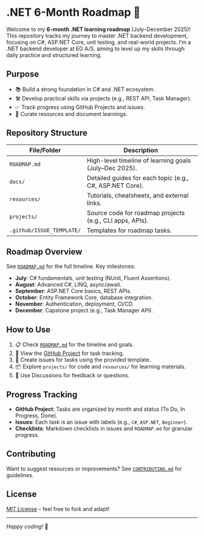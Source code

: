 # .NET 6-Month Roadmap 🚀

Welcome to my **6-month .NET learning roadmap** (July–December 2025)! This repository tracks my journey to master .NET backend development, focusing on C#, ASP.NET Core, unit testing, and real-world projects. I’m a .NET backend developer at EG A/S, aiming to level up my skills through daily practice and structured learning.

## Purpose
- 📚 Build a strong foundation in C# and .NET ecosystem.
- 🛠️ Develop practical skills via projects (e.g., REST API, Task Manager).
- ✅ Track progress using GitHub Projects and issues.
- 📖 Curate resources and document learnings.

## Repository Structure
| File/Folder | Description |
|-------------|-------------|
| `ROADMAP.md` | High-level timeline of learning goals (July–Dec 2025). |
| `docs/` | Detailed guides for each topic (e.g., C#, ASP.NET Core). |
| `resources/` | Tutorials, cheatsheets, and external links. |
| `projects/` | Source code for roadmap projects (e.g., CLI apps, APIs). |
| `.github/ISSUE_TEMPLATE/` | Templates for roadmap tasks. |

## Roadmap Overview
See [`ROADMAP.md`](./ROADMAP.markdown) for the full timeline. Key milestones:
- **July**: C# fundamentals, unit testing (NUnit, Fluent Assertions).
- **August**: Advanced C#, LINQ, async/await.
- **September**: ASP.NET Core basics, REST APIs.
- **October**: Entity Framework Core, database integration.
- **November**: Authentication, deployment, CI/CD.
- **December**: Capstone project (e.g., Task Manager API).

## How to Use
1. 📋 Check [`ROADMAP.md`](./ROADMAP.markdown) for the timeline and goals.
2. 📅 View the [GitHub Project](https://github.com/KP-Pratham-S-Shetty/DotNet-Roadmap/projects) for task tracking.
3. 🐛 Create issues for tasks using the provided template.
4. 📦 Explore `projects/` for code and `resources/` for learning materials.
5. 💬 Use Discussions for feedback or questions.

## Progress Tracking
- **GitHub Project**: Tasks are organized by month and status (To Do, In Progress, Done).
- **Issues**: Each task is an issue with labels (e.g., `C#`, `ASP.NET`, `Beginner`).
- **Checklists**: Markdown checklists in issues and `ROADMAP.md` for granular progress.

## Contributing
Want to suggest resources or improvements? See [`CONTRIBUTING.md`](./CONTRIBUTING.markdown) for guidelines.

## License
[MIT License](./LICENSE) – feel free to fork and adapt!

---

*Happy coding!* 🌟

